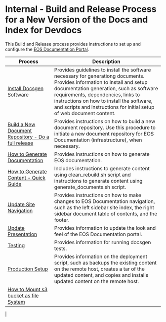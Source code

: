 # Internal - Build and Release Process for a New Version of the Docs and Index for Devdocs
This Build and Release process provides instructions to set up and configure the [EOS Documentation Portal](https://docs.eosnetwork.com).

|Process | Description |
|---|---|
|[Install Docsgen Software](https://github.com/eosnetworkfoundation/docsgen/blob/fix-devrel%23181/docs/Docsgen-Install-Process.md) | Provides guidelines to install the software necessary for generationg documents. Provides information to install and setup documentation generation, such as software requirements, dependencies, links to instructions on how to install the software, and scripts and instructions for initial setup of web document content.|
|[Build a New Document Repository - Do a full release](https://github.com/eosnetworkfoundation/docsgen/blob/main/docs/How-To-Do-A-Full-Release.md)|Provides instructions on how to build a new document repository. Use this procedure to initiate a new document repository for EOS Documentation (infrastructure), when necessary.|
|[How to Generate Documentation](https://github.com/eosnetworkfoundation/docsgen/blob/fix-devrel%23181/docs/Document-Generation-Process.md)|Provides instructions on how to generate EOS documentation. |
|[How to Generate Content - Quick Guide](https://github.com/eosnetworkfoundation/docsgen/blob/fix-devrel%23181/docs/Generate-Content-Quick-Guide.md)|Includes instructions to generate content using clean_rebuild.sh script and instructions to generate content using generate_documents.sh script.|
|[Update Site Navigation](https://github.com/eosnetworkfoundation/devdocs/blob/main/docs/SiteNavigation.md)|Provides instructions on how to make changes to EOS Documentation navigation, such as the left sidebar site index, the right sidebar document table of contents, and the footer.|
|[Update Presentation](https://github.com/eosnetworkfoundation/docsgen/blob/fix-devrel%23181/docs/update-presentation.md)|Provides information to update the look and feel of the EOS Documentation portal.|
|[Testing](docs/Testing.md)|Provides information for running docsgen tests.|
|[Production Setup](docs/Production-Setup.md)|Provides information on the deployment script, such as backups the existing content on the remote host, creates a tar of the updated content, and copies and installs updated content on the remote host.|
|[How to Mount s3 bucket as file System](docs/Mounting-s3-bucket-as-filesystem.md)||
|


